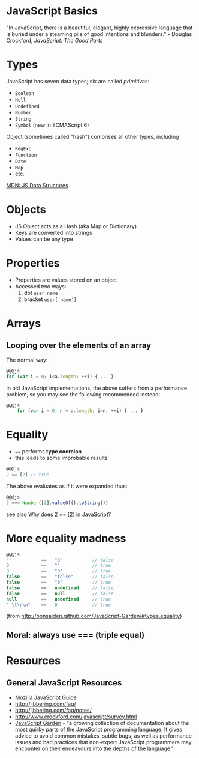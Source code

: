 # JavaScript Basics

"In JavaScript, there is a beautiful, elegant, highly expressive language that is buried under a steaming pile of good intentions and blunders." - Douglas Crockford, *JavaScript: The Good Parts*

# Types

JavaScript has seven data types; six are called *primitives*:

* `Boolean`
* `Null`
* `Undefined`
* `Number`
* `String`
* `Symbol` (new in ECMAScript 6)

Object (sometimes called "hash") comprises all other types, including

* `RegExp`
* `Function`
* `Date`
* `Map`
* etc.

[MDN: JS Data Structures](https://developer.mozilla.org/en-US/docs/Web/JavaScript/Data_structures)

# Objects

* JS Object acts as a Hash (aka Map or Dictionary)
* Keys are converted into strings
* Values can be any type

# Properties

* Properties are values stored on an object
* Accessed two ways:
  1. dot `user.name`
  2. bracket `user['name']`

# Arrays

## Looping over the elements of an array

The normal way:

```js
@@@js
for (var i = 0; i<a.length; ++i) { ... }
```

In old JavaScript implementations, the above suffers from a performance problem, so you may see the following recommended instead:

```js
@@@js
    for (var i = 0, n = a.length; i<n; ++i) { ... }
```

# Equality

* `==` performs **type coercion**
* this leads to some improbable results

```js
@@@js
2 == [2] // true
```

The above evaluates as if it were expanded thus:

```js
@@@js
2 === Number([2].valueOf().toString())
```

see also [Why does 2 == [2] in JavaScript?
](http://stackoverflow.com/questions/1724255/why-does-2-2-in-javascript)

# More equality madness

```js
@@@js
""           ==   "0"           // false
0            ==   ""            // true
0            ==   "0"           // true
false        ==   "false"       // false
false        ==   "0"           // true
false        ==   undefined     // false
false        ==   null          // false
null         ==   undefined     // true
" \t\r\n"    ==   0             // true
```

(from <http://bonsaiden.github.com/JavaScript-Garden/#types.equality>)

## Moral: always use === (triple equal)

# Resources

## General JavaScript Resources

* [Mozilla JavaScript Guide](http://developer.mozilla.org/en/JavaScript/Guide)
* <http://jibbering.com/faq/>
* <http://jibbering.com/faq/notes/>
* <http://www.crockford.com/javascript/survey.html>
* [JavaScript Garden](http://bonsaiden.github.com/JavaScript-Garden/) - "a growing collection of documentation about the most quirky parts of the JavaScript programming language. It gives advice to avoid common mistakes, subtle bugs, as well as performance issues and bad practices that non-expert JavaScript programmers may encounter on their endeavours into the depths of the language."


